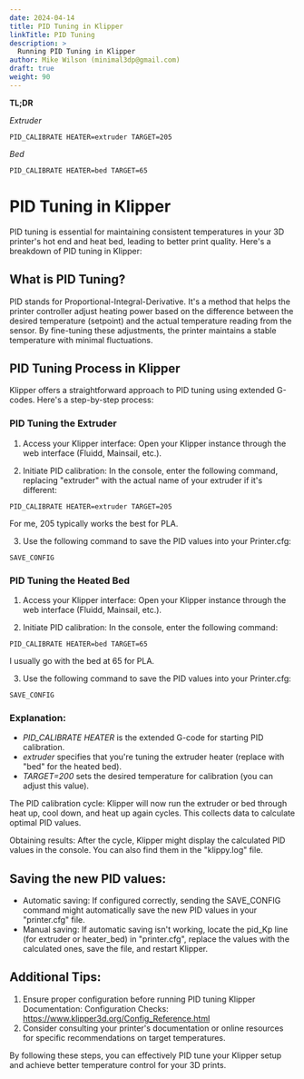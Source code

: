 ```yaml
---
date: 2024-04-14
title: PID Tuning in Klipper
linkTitle: PID Tuning
description: >
  Running PID Tuning in Klipper
author: Mike Wilson (minimal3dp@gmail.com)
draft: true
weight: 90
---
```


**TL;DR**

*Extruder*
```
PID_CALIBRATE HEATER=extruder TARGET=205
```

*Bed*
```
PID_CALIBRATE HEATER=bed TARGET=65
```

# PID Tuning in Klipper

PID tuning is essential for maintaining consistent temperatures in your 3D printer's hot end and heat bed, leading to better print quality. Here's a breakdown of PID tuning in Klipper:

## What is PID Tuning?

PID stands for Proportional-Integral-Derivative. It's a method that helps the printer controller adjust heating power based on the difference between the desired temperature (setpoint) and the actual temperature reading from the sensor. By fine-tuning these adjustments, the printer maintains a stable temperature with minimal fluctuations.

## PID Tuning Process in Klipper

Klipper offers a straightforward approach to PID tuning using extended G-codes. Here's a step-by-step process:

### PID Tuning the Extruder

1. Access your Klipper interface: Open your Klipper instance through the web interface (Fluidd, Mainsail, etc.).

2. Initiate PID calibration: In the console, enter the following command, replacing "extruder" with the actual name of your extruder if it's different:

```
PID_CALIBRATE HEATER=extruder TARGET=205
```

For me, 205 typically works the best for PLA.

3. Use the following command to save the PID values into your Printer.cfg:

```
SAVE_CONFIG

```

### PID Tuning the Heated Bed

1. Access your Klipper interface: Open your Klipper instance through the web interface (Fluidd, Mainsail, etc.).

2. Initiate PID calibration: In the console, enter the following command:

```
PID_CALIBRATE HEATER=bed TARGET=65
```
I usually go with the bed at 65 for PLA.


3. Use the following command to save the PID values into your Printer.cfg:

```
SAVE_CONFIG

```

### Explanation:

- *PID_CALIBRATE HEATER* is the extended G-code for starting PID calibration.
- *extruder* specifies that you're tuning the extruder heater (replace with "bed" for the heated bed).
- *TARGET=200* sets the desired temperature for calibration (you can adjust this value).

The PID calibration cycle: Klipper will now run the extruder or bed through heat up, cool down, and heat up again cycles. This collects data to calculate optimal PID values.

Obtaining results: After the cycle, Klipper might display the calculated PID values in the console. You can also find them in the "klippy.log" file.

## Saving the new PID values:

- Automatic saving: If configured correctly, sending the SAVE_CONFIG command might automatically save the new PID values in your "printer.cfg" file.
- Manual saving: If automatic saving isn't working, locate the pid_Kp line (for extruder or heater_bed) in "printer.cfg", replace the values with the calculated ones, save the file, and restart Klipper.

## Additional Tips:

1. Ensure proper configuration before running PID tuning Klipper Documentation: Configuration Checks: https://www.klipper3d.org/Config_Reference.html
2. Consider consulting your printer's documentation or online resources for specific recommendations on target temperatures.

By following these steps, you can effectively PID tune your Klipper setup and achieve better temperature control for your 3D prints.